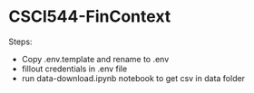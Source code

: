 # CSCI544-FinContext

Steps:

* Copy .env.template and rename to .env
* fillout credentials in .env file
* run data-download.ipynb notebook to get csv in data folder
